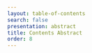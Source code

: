 ```yaml
---
layout: table-of-contents
search: false
presentation: abstract
title: Contents Abstract
order: 8
---
```

